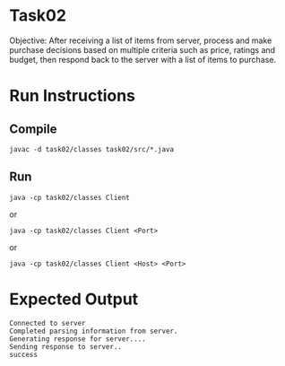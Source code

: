 # Task02
Objective: After receiving a list of items from server, process and make purchase decisions based on multiple criteria such as price, ratings and budget, then respond back to the server with a list of items to purchase.

# Run Instructions
## Compile
`javac -d task02/classes task02/src/*.java`
## Run
`java -cp task02/classes Client`

or

`java -cp task02/classes Client <Port>`

or

`java -cp task02/classes Client <Host> <Port>`

# Expected Output
```
Connected to server
Completed parsing information from server.
Generating response for server....
Sending response to server..
success
```